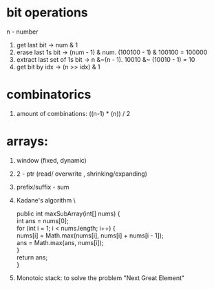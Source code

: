 # bit operations

n - number

1. get last bit -> num & 1
2. erase last 1s bit -> (num - 1) & num. (100100 - 1) & 100100 = 100000
3. extract last set of 1s bit -> n &\~(n - 1). 10010 &~ (10010 - 1) = 10
4. get bit by idx -> (n >> idx) & 1

# combinatorics

1. amount of combinations: ((n-1) * (n)) / 2

# arrays:

1. window (fixed, dynamic)
2. 2 - ptr (read/ overwrite , shrinking/expanding)
3. prefix/suffix - sum
4. Kadane's algorithm \
    
    
    
    public int maxSubArray(int[] nums) { \
        int ans = nums[0]; \
        for (int i = 1; i < nums.length; i++) { \
            nums[i] = Math.max(nums[i], nums[i] + nums[i - 1]); \
            ans = Math.max(ans, nums[i]); \
        }\
        return ans; \
    }
5. Monotoic stack: to solve the problem "Next Great Element"
